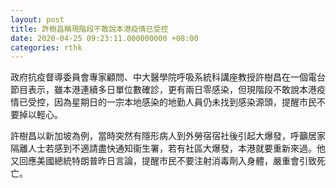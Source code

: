 ```yaml
---
layout: post
title: 許樹昌稱現階段不敢說本港疫情已受控
date: 2020-04-25 09:23:11.000000000 +08:00
categories: rthk
---
```


政府抗疫督導委員會專家顧問、中大醫學院呼吸系統科講座教授許樹昌在一個電台節目表示，雖本港連續多日單位數確診，更有兩日零感染，但現階段不敢說本港疫情已受控，因為星期日的一宗本地感染的地勤人員仍未找到感染源頭，提醒市民不要掉以輕心。

許樹昌以新加坡為例，當時突然有隱形病人到外勞宿宿社後引起大爆發，呼籲居家隔離人士若感到不適請盡快通知衞生署，若有社區大爆發，本港就要重新來過。他又回應美國總統特朗普昨日言論，提醒市民不要注射消毒劑入身體，嚴重會引致死亡。
